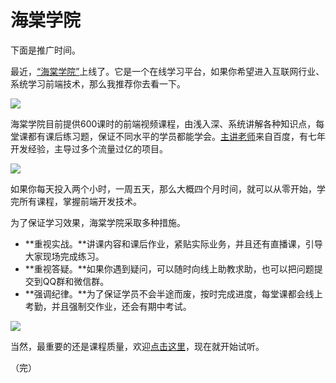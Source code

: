 # 海棠学院

下面是推广时间。

最近，[“海棠学院”](http://apeclass.cn/)上线了。它是一个在线学习平台，如果你希望进入互联网行业、系统学习前端技术，那么我推荐你去看一下。

![](http://www.ruanyifeng.com/blogimg/asset/2016/su_apeclass01.jpg)

海棠学院目前提供600课时的前端视频课程，由浅入深、系统讲解各种知识点，每堂课都有课后练习题，保证不同水平的学员都能学会。[主讲老师](http://apeclass.cn/user/19)来自百度，有七年开发经验，主导过多个流量过亿的项目。

![](http://www.ruanyifeng.com/blogimg/asset/2016/su_apeclass02.jpg)

如果你每天投入两个小时，一周五天，那么大概四个月时间，就可以从零开始，学完所有课程，掌握前端开发技术。

为了保证学习效果，海棠学院采取多种措施。
 
- **重视实战。**讲课内容和课后作业，紧贴实际业务，并且还有直播课，引导大家现场完成练习。
- **重视答疑。**如果你遇到疑问，可以随时向线上助教求助，也可以把问题提交到QQ群和微信群。
- **强调纪律。**为了保证学员不会半途而废，按时完成进度，每堂课都会线上考勤，并且强制交作业，还会有期中考试。

![](http://www.ruanyifeng.com/blogimg/asset/2016/su_apeclass04.jpg)

当然，最重要的还是课程质量，欢迎[点击这里](http://apeclass.cn/course/27/lesson/list)，现在就开始试听。​​

（完）


